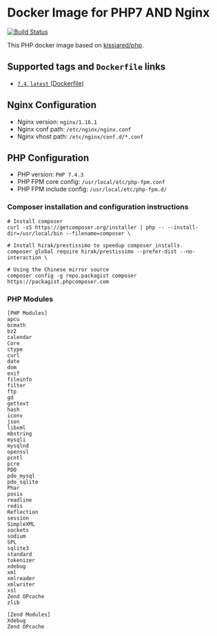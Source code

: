 # Docker Image for PHP7 AND Nginx
[![Build Status](https://travis-ci.org/kissjared/php-nginx-alpine.svg?branch=master)](https://travis-ci.org/kissjared/php-nginx-alpine)

This PHP docker image based on [kissjared/php](https://hub.docker.com/r/kissjared/php).

## Supported tags and `Dockerfile` links

- [`7.4`, `latest` (Dockerfile)](https://github.com/kissjared/php-nginx-alpine/blob/master/Dockerfile)


## Nginx Configuration
* Nginx version:          `nginx/1.16.1`
* Nginx conf path:        `/etc/nginx/nginx.conf`
* Nginx vhost path:       `/etc/nginx/conf.d/*.conf`

## PHP Configuration
* PHP version:            `PHP 7.4.3`
* PHP FPM core config:    `/usr/local/etc/php-fpm.conf`
* PHP FPM include config: `/usr/local/etc/php-fpm.d/`

### Composer installation and configuration instructions
```
# Install composer
curl -sS https://getcomposer.org/installer | php -- --install-dir=/usr/local/bin --filename=composer \

# Install hirak/prestissimo to speedup composer installs.
composer global require hirak/prestissimo --prefer-dist --no-interaction \

# Using the Chinese mirror source
composer config -g repo.packagist composer https://packagist.phpcomposer.com 
```

### PHP Modules
```
[PHP Modules]
apcu
bcmath
bz2
calendar
Core
ctype
curl
date
dom
exif
fileinfo
filter
ftp
gd
gettext
hash
iconv
json
libxml
mbstring
mysqli
mysqlnd
openssl
pcntl
pcre
PDO
pdo_mysql
pdo_sqlite
Phar
posix
readline
redis
Reflection
session
SimpleXML
sockets
sodium
SPL
sqlite3
standard
tokenizer
xdebug
xml
xmlreader
xmlwriter
xsl
Zend OPcache
zlib

[Zend Modules]
Xdebug
Zend OPcache
```


